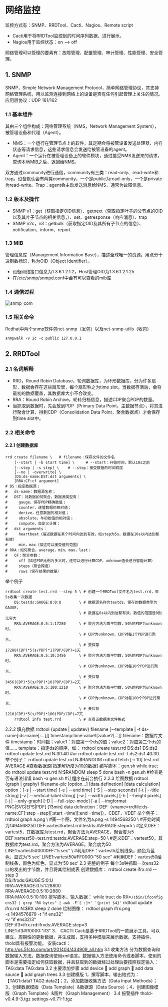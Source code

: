 # 网络监控
监控方式有：SNMP、RRDTool、Cacti、Nagios、Remote script
* Cacti用于将RRDTool监控到的时间序列数据，进行展示。
* Nagios用于监控状态：on --> off

网络管理可以管理的要素有：故障管理、配置管理、审计管理、性能管理、安全管理。
## 1. SNMP
SNMP，Simple Network Management Protocol，简单网络管理协议，其支持网络管理系统，用以监测连接到网络上的设备是否有任何引起管理上关注的情况。应用层协议：UDP 161/162
### 1.1 基本组件
其由三个组件构成：网络管理系统（NMS，Network Management System），被管理设备和代理（Agent）。
- NMS：一个运行在管理节点上的软件，其定期会将被管设备发送处理器、内存状态等请求信息，这些请求信息会发送给被管设备的agent。
- Agent：一个运行在被管理设备上的软件模块，通过接受NMS发送来的请求，查询本地MIB之后，返回给NMS。

双方通过community进行通信，community有三类：read-only、read-write和trap。设备默认会有两类community，一个是public为read-only，一个是private为read-write。Trap：agent会主动发送消息给NMS，通常为故障信息。
### 1.2 版本及操作
* SNMP v1：get（获取指定OID信息）、getnext（获取指定叶子的父节点的OID以及其叶子节点的相关信息，）、set、getresponse（响应消息）、trap
* SNMP v2c，v3：getbulk（获取指定OID及其所有子节点的信息）、notification、inform、report
### 1.3 MIB
管理信息库（Management Information Base），描述全球唯一的资源。用点分十进制数标识，称为OID（Object Identifier）。
* 设备网络接口信息为1.3.6.1.2.1.2，Host管理OID为1.3.6.1.2.1.25
* 在/etc/snmp/snmpd.conf中会有可以查看的mib库
### 1.4 通信过程
![snmp_com](https://github.com/Minions1128/net_tech_notes/blob/master/img/snmp_com.jpg "snmp_com")
### 1.5 相关命令
Redhat中两个snmp软件包net-snmp（发包）以及net-snmp-utils（收包）
```
snmpwalk -v 2c -c public 127.0.0.1
```
## 2. RRDTool
### 2.1 名词解释
* RRD，Round Robin Database，轮询数据库，为环形数据库，分为许多扇形，数据会存在这些扇形里，每个扇形称之为time slot。当数据存满后，会将最初的数据覆盖，其数据库大小不会改变。
* RRA：Round Robin Archive，轮转归档信息，描述CDP聚合PDP的数量。
* 当抓取到数据时，先会放到PDP（Primary Data Point，主数据节点），将其进行聚合计算，得到CDP（Consolidation Data Point，聚合数据点）才会保存到time slot中。
### 2.2 相关命令
#### 2.2.1 创建数据库
```
rrd create filename \   # filename：保存文件的文件名
    [--start | -b start time] \     # --start：开始时间，默认10s之前
    [--step | -s step] \    # --step：接受数据的时间跨度
    [--no | -overwrite] \
    [DS:ds-name:DST:dst arguments] \
    [RRA:CF:cf argument]
# DS：指定数据源；
#   ds-name：数据源名称；
#   DST：对数据如何聚合，数据源类型有：
#     gauge，保存PDP精确数值；
#     counter，递增数据的相对值；
#     derive，任意数据的相对值；
#     absolute，与初始值的相对值；
#     compute，自定义计算；
#   dst arguments：
#     heartbeat（描述数据在某个时间内达到有效，如step为5s，数据在10s以内达到都有效）
#     min，max（描述可以接受值的范围）
# RRA：如何聚合，average，min，max，last；
#   CF：聚合参数：
#     xff（描述PDP比例为多大时，还可以进行计算CDP，unknown值会进行智能计算）
#     steps（聚合跨度）
#     rows（保存结果的数量）
```
举个例子
```
rrdtool create test.rrd --step 5 \ # 创建一个RRDTool文件名为test.rrd，每5s收集一次数据
    DS:testds:GAUGE:8:0:U        \ # 数据源名称为testds，保存的数据类型为GAUGE，
                                 \ # 数据在8s以内到达都有效，数值的范围是0到无穷大
    RRA:AVERAGE:0.5:1:17280      \ # 聚合方法为取平均数，50%的PDP为unknown时，
                                 \ # CDP为unknown，CDP对每1个PDP进行聚合，
                                 \ # 要保存17280(CDP)*5(s/PDP)*1(PDP/CDP)=1天
    RRA:AVERAGE:0.5:10:3456      \ # 聚合方法为取平均数，50%的PDP为unknown时，
                                 \ # CDP为unknown，CDP对每10个PDP进行聚合，
                                 \ # 要保存3456(CDP)*5(s/PDP)*10(PDP/CDP)=2天
    RRA:AVERAGE:0.5:100:1210     \ # 聚合方法为取平均数，50%的PDP为unknown时，
                                 \ # CDP为unknown，CDP对每100个PDP进行聚合，
                                 \ # 要保存1210(CDP)*5(s/PDP)*100(PDP/CDP)=7天
    rrdtool info test.rrd        \ # 查看该数据库文件格式
```
2.2.2   填充数据
rrdtool {update | updatev} filename [--template | -t ds-name[:ds-name[:…]]] timestamp:time:value1[:value2[…]]
filename：数据库文件
timestamp：时间戳；value1：对应第一个ds的值；value2：对应第二个ds的值……
template：指定ds的顺序，如：
rrdtool create test.rrd DS:ds1 DS:ds2
rrdtool update test.rrd N:30:40     #or rrdtool update test.rrd -t ds2:ds1 40:30
举个例子：
rrdtool update test.rrd N:$RANDOM
rrdtool fetch [-r 10] test.rrd AVERAGE      #查看数据源[指定解析度为10的数据]
编写脚本：gen.sh
while true; do
  rrdtool update test.rrd N:$RANDOM
  sleep 5
done
bash -n gen.sh      #检查是否有语法错误
bash -x gen.sh      #让程序在前台执行
2.2.3   绘图数据
rrdtool {graph | graphy} filename-pic [option…] [data definetion] [data calculation]
option：[-s | --start time] [-e | --end time] [-S | --step seconds] [-t | --title string] [-v | --vertical-label string] [-w | --width pixels] [-h | --height pixels] [-j | --only-graph] [-D | --full-size-mode] [-a | --imgformat PNG|SVG|EPS|PDF] [13min]
data definetion：DEF（vname=rrdfile:ds-name:CF[:step =step][:start =time][:end =time]）、CDEF、VDEF
举个例子：
rrdtool graph a.png \   #画一个图，文件名为a.png
-s 1494568250 \     #开始时间为1494568250
DEF:vartest5=test.rrd:testds:AVERAGE:step=5 \   #定义DEF：vartest5，其数据库为test.rrd，聚合方法为AVERAGE，聚合度为5
DEF:vartest50=test.rrd:testds:AVERAGE:step=50 \     #定义DEF：vartest50，其数据库为test.rrd，聚合方法为AVERAGE，聚合度为50
LINE1:vartest5#0000FF:"5 sec" \     #利用DEF：vartest5绘制线条，颜色为蓝色，显式为‘5 sec’
LINE1:vartest50#FF0000:"50 sec"     #利用DEF：vartest50绘制线条，颜色为红色，显式为‘50 sec’
2.3 完整的例子
每个3s钟抓取一次ens32口的发出的字节数，并且将其绘制成表
创建数据库：
rrdtool create ifrx.rrd --step 3 \
DS:ifrxds:GAUGE:5:0:U \
RRA:AVERAGE:0.5:1:28800 \
RRA:AVERAGE:0.5:10:2880 \
RRA:MAX:0.5:10:100
撰写脚本，输入数据：
while true; do
  RX=`/sbin/ifconfig ens32 | grep "RX bytes" | awk -F'[ :]+' '{print $4}'`
  rrdtool update ifrx.rrd N:$RX
  sleep 2
done
绘制图像：
rrdtool graph ifrx.png \
-s 1494576879 -t "if ens32" \
-v "if ens32/3" \
DEF:if3=ifrx.rrd:ifrxds:AVERAGE:step=3 \
LINE1:if3#ff0000:"if3"
3．  CACTI
Cacti是基于RRDTool的一款展示工具，可以建立，周期性的更新数据，并生成图，支持多种模版来展示数据，支持插件，thold具有报警功能。
安装cacti：http://os.51cto.com/art/201404/434909_all.htm
3.1 收集方法
分为数据查询和数据输入方法。数据查询使用xml语言。数据输入方法使用命令或者脚本，使用的脚本是需要指定如何获取数据，并且获取到的数据经过处理后要按照规定输入：TAG:data TAG:data
3.2 主要添加步骤
add device  add graph  add data source  add graph trees
3.3 创建模版
1，撰写脚本，输出格式为：【TAG1:data1 TAG2:data2】；2，添加数据收集方法（Data Input Methods）；3，创建数据模版（Data Template）&数据源（Data Source）；4，创建图像模版（Graph Template）&图片（Graph Management）
3.4 报警插件
thold-v0.4.9-3.tgz    settings-v0.71-1.tgz







